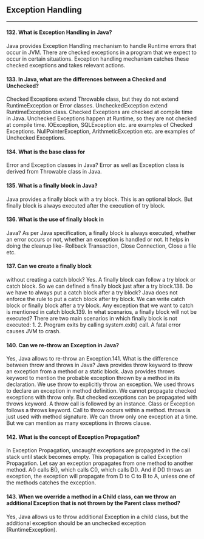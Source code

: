 ## Exception Handling
******
#### 132. What is Exception Handling in Java?
Java provides Exception Handling mechanism to handle Runtime errors that occur in JVM. There are checked exceptions in a program that we expect to occur in certain situations.
Exception handling mechanism catches these checked exceptions
and takes relevant actions.
#### 133. In Java, what are the differences between a Checked and Unchecked?
Checked Exceptions extend Throwable class, but they do not extend
RuntimeException or Error classes. UncheckedException extend
RuntimeException class.
Checked Exceptions are checked at compile time in Java.
Unchecked Exceptions happen at Runtime, so they are not checked
at compile time.
IOException, SQLException etc. are examples of Checked
Exceptions. NullPointerException, ArithmeticException etc. are
examples of Unchecked Exceptions.
#### 134. What is the base class for
Error and Exception classes in Java?
Error as well as Exception class is derived from Throwable class
in Java.
#### 135. What is a finally block in Java?
Java provides a finally block with a try block. This is an optional
block. But finally block is always executed after the execution of try
block.
#### 136. What is the use of finally block in
Java?
As per Java specification, a finally block is always executed,
whether an error occurs or not, whether an exception is handled or
not. It helps in doing the cleanup like- Rollback Transaction, Close
Connection, Close a file etc.
#### 137. Can we create a finally block
without creating a catch block?
Yes. A finally block can follow a try block or catch block. So we
can defined a finally block just after a try block.138. Do we have to always put a catch
block after a try block?
Java does not enforce the rule to put a catch block after try block.
We can write catch block or finally block after a try block.
Any exception that we want to catch is mentioned in catch block.139. In what scenarios, a finally block
will not be executed?
There are two main scenarios in which finally block is not
executed:
1.
2.
Program exits by calling system.exit() call.
A fatal error causes JVM to crash.
#### 140. Can we re-throw an Exception in Java?
Yes, Java allows to re-throw an Exception.141. What is the difference between
throw and throws in Java?
Java provides throw keyword to throw an exception from a method
or a static block. Java provides throws keyword to mention the
probable exception thrown by a method in its declaration.
We use throw to explicitly throw an exception. We used
throws to declare an exception in method definition.
We cannot propagate checked exceptions with throw only. But
checked exceptions can be propagated with throws keyword.
A throw call is followed by an instance. Class or Exception follows
a throws keyword.
Call to throw occurs within a method. throws is just used with
method signature.
We can throw only one exception at a time. But we can mention as
many exceptions in throws clause.

#### 142. What is the concept of Exception Propagation?
In Exception Propagation, uncaught exceptions are propagated in the
call stack until stack becomes empty. This propagation is called
Exception Propagation.
Let say an exception propagates from one method to another method.
A() calls B(), which calls C(), which calls D(). And if D() throws
an exception, the exception will propagate from D to C to B to A,
unless one of the methods catches the exception.
#### 143. When we override a method in a Child class, can we throw an additional Exception that is not thrown by the Parent class method?
Yes, Java allows us to throw additional Exception in a child class,
but the additional exception should be an unchecked exception
(RuntimeException).